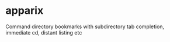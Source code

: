# apparix
Command directory bookmarks with subdirectory tab completion, immediate cd, distant listing etc
